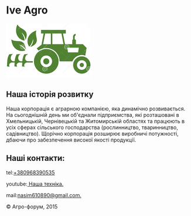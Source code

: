 <!DOCTYPE html>
<html lang="ru">
	<head>
		<meta http-equiv="content-type" content="text/html;charset=UTF-8" />
	<head>
	<body>
		<h1>Ive Agro </h1>
		<img src="img/logo.png" alt="">
		<h2>Наша історія розвитку</h2>
		<p>Наша корпорація є аграрною компанією, яка динамічно розвивається. 
			На сьогоднішній день ми об'єднали підприємства, які розташовані в Хмельницькій, Чернівецькій та Житомирській областях 
			та працюють в усіх сферах сільського господарства (рослинництво, тваринництво, садівництво).
		Щорічно корпорація розширює виробничі потужності, дбаючи про забезпечення високої якості продукції.</p>
		<h2>Наші контакти:</h2>
		<p>tel:<a href="tel:+380968390535">+380968390535</a></p>
		<p>youtube:<a href="https://www.youtube.com/watch?v=mm5QkX5UYB4"> Наша техніка.</a></p>
		<p>mail:<a href="https://mail.google.com/mail/u/0/?tab=rm#inbox">nasim610890@gmail.com.</a></p>
		<p>© Агро-форум, 2015</p>
	</body>
</html>